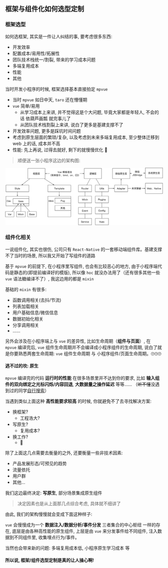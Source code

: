 ## 框架与组件化如何选型定制

### 框架选型
如何选框架, 其实是一件让人纠结的事, 要考虑很多东西:
- 开发效率
- 配置成本/易用性/拓展性
- 团队技术栈统一/割裂, 带来的学习成本问题
- 多端复用成本
- 性能
- 其他

当时开发小程序的时候, 框架选择基本直接拍定 `mpvue`
- 当时 `mpvue` 如日中天, `taro` 还在懵懂期
- `vue` 简单/易用
  - 从学习成本上来讲, 并不觉得这是个大问题, 毕竟大家都是年轻人, 不会的话 依葫芦画瓢 就完事儿了
  - 从团队技术栈割裂上来讲, 说白了更多是基建支撑不了
- 开发效率问题, 更多是踩坑时间问题
- 考虑到原生层面的繁琐/复杂, 以及考虑到未来多端复用成本, 至少整体迁移到 web 上的话, 成本并不高
- 性能: 先上再说, 过得去就好, 剩下的就慢慢优化 🌚

> 顺便送一张小程序这边的架构图:

<img src='../../assets/mina.png' width="600" />


### 组件化相关
一说组件化, 其实也很伤, 公司只有 `React-Native` 的一套移动端组件库。基建支撑不了当时的场景, 所以我又开始了写组件的道路

基于 `mpvue` 的前提下, 在小程序里写组件, 也会有比较恶心的地方, 由于小程序端代码是静态的(即提前编译好的模版), 所以像 `hoc` 就没办法用了（还有很多其他一些 `vue` 语法糖编译不了）, 我这边用的都是 `mixin`

基础的 `mixin` 有很多:
- 函数调用相关(去抖/节流)
- 列表加载相关
- 用户基础信息/微信信息
- 数据初始化相关
- 分享调用相关
- ......

另外会涉及在小程序端上与 `vue` 的差异性, 比如生命周期（**组件与页面**）, 在 `mpvue` 编译完后, `vue` 组件生命周期并不会编译成小程序组件的生命周期, 说白了就是你要熟悉两套生命周期: `vue` 组件生命周期 与 小程序组件/页面生命周期。🙄🙄🙄

#### 逃不过的坎: 原生
`mpvue` 编译完的代码 **运行时的性能** 在很多场景里并不达到你的要求, 比如 **输入组件的双向绑定之光标闪烁/内容回退**, **大数据量之操作延迟** 等等...... （~~听不懂~~没遇到过的同学[自行搜索](https://github.com/Meituan-Dianping/mpvue/issues)）  

当遇到类似上面这种 **高性能要求较高** 的时候, 你就避免不了去寻找解决方案:
- 换框架?
  - 工程浩大?
- 写原生?
  - 复用成本?
- 换工作?
  - 🙂

除了上面这几点需要去衡量的之外, 还要衡量一些非技术因素:
- 产品发展形态/可预见的趋势
- 流量依托
- 用户群
- 其他...

我们这边最终决定: **写原生**, 部分场景集成原生组件  
> 决定因素也是从上面那几点综合考虑, 具体就不细讲了  

由此, 我们的架构慢慢就会变成下面这种样子:  

`vue` 会慢慢成为一个 **数据注入/数据分析/事件分发** 三者集合的中心枢纽 一样的存在, 底层是由各种高性能的原生组件, 上层是由 `vue` 来分发事件给不同组件, 注入数据到不同组件里, 收集埋点行为/事件。

当然也会带来新的问题: 多端复用成本低, 小程序原生学习成本 等  

#### 所以说, 框架/组件选型定制是真的让人操心啊!

